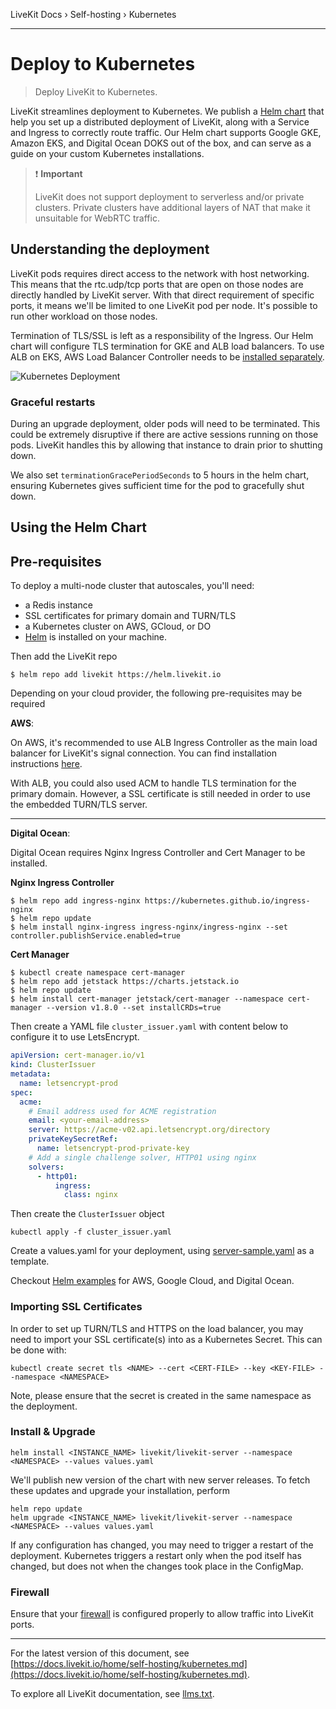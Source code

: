 LiveKit Docs › Self-hosting › Kubernetes

---

# Deploy to Kubernetes

> Deploy LiveKit to Kubernetes.

LiveKit streamlines deployment to Kubernetes. We publish a [Helm chart](https://github.com/livekit/livekit-helm) that help you set up a distributed deployment of LiveKit, along with a Service and Ingress to correctly route traffic. Our Helm chart supports Google GKE, Amazon EKS, and Digital Ocean DOKS out of the box, and can serve as a guide on your custom Kubernetes installations.

> ❗ **Important**
> 
> LiveKit does not support deployment to serverless and/or private clusters. Private clusters have additional layers of NAT that make it unsuitable for WebRTC traffic.

## Understanding the deployment

LiveKit pods requires direct access to the network with host networking. This means that the rtc.udp/tcp ports that are open on those nodes are directly handled by LiveKit server. With that direct requirement of specific ports, it means we'll be limited to one LiveKit pod per node. It's possible to run other workload on those nodes.

Termination of TLS/SSL is left as a responsibility of the Ingress. Our Helm chart will configure TLS termination for GKE and ALB load balancers. To use ALB on EKS, AWS Load Balancer Controller needs to be [installed separately](https://docs.aws.amazon.com/eks/latest/userguide/aws-load-balancer-controller.html).

![Kubernetes Deployment](/images/diagrams/deploy-kubernetes.svg)

### Graceful restarts

During an upgrade deployment, older pods will need to be terminated. This could be extremely disruptive if there are active sessions running on those pods. LiveKit handles this by allowing that instance to drain prior to shutting down.

We also set `terminationGracePeriodSeconds` to 5 hours in the helm chart, ensuring Kubernetes gives sufficient time for the pod to gracefully shut down.

## Using the Helm Chart

## Pre-requisites

To deploy a multi-node cluster that autoscales, you'll need:

- a Redis instance
- SSL certificates for primary domain and TURN/TLS
- a Kubernetes cluster on AWS, GCloud, or DO
- [Helm](https://helm.sh/docs/intro/install/) is installed on your machine.

Then add the LiveKit repo

```shell
$ helm repo add livekit https://helm.livekit.io

```

Depending on your cloud provider, the following pre-requisites may be required

**AWS**:

On AWS, it's recommended to use ALB Ingress Controller as the main load balancer for LiveKit's signal connection. You can find installation instructions [here](https://docs.aws.amazon.com/eks/latest/userguide/aws-load-balancer-controller.html).

With ALB, you could also used ACM to handle TLS termination for the primary domain. However, a SSL certificate is still needed in order to use the embedded TURN/TLS server.

---

**Digital Ocean**:

Digital Ocean requires Nginx Ingress Controller and Cert Manager to be installed.

**Nginx Ingress Controller**

```shell
$ helm repo add ingress-nginx https://kubernetes.github.io/ingress-nginx
$ helm repo update
$ helm install nginx-ingress ingress-nginx/ingress-nginx --set controller.publishService.enabled=true

```

**Cert Manager**

```shell
$ kubectl create namespace cert-manager
$ helm repo add jetstack https://charts.jetstack.io
$ helm repo update
$ helm install cert-manager jetstack/cert-manager --namespace cert-manager --version v1.8.0 --set installCRDs=true

```

Then create a YAML file `cluster_issuer.yaml` with content below to configure it to use LetsEncrypt.

```yaml
apiVersion: cert-manager.io/v1
kind: ClusterIssuer
metadata:
  name: letsencrypt-prod
spec:
  acme:
    # Email address used for ACME registration
    email: <your-email-address>
    server: https://acme-v02.api.letsencrypt.org/directory
    privateKeySecretRef:
      name: letsencrypt-prod-private-key
    # Add a single challenge solver, HTTP01 using nginx
    solvers:
      - http01:
          ingress:
            class: nginx

```

Then create the `ClusterIssuer` object

```shell
kubectl apply -f cluster_issuer.yaml

```

Create a values.yaml for your deployment, using [server-sample.yaml](https://github.com/livekit/livekit-helm/blob/master/server-sample.yaml) as a template.

Checkout [Helm examples](https://github.com/livekit/livekit-helm/tree/master/examples) for AWS, Google Cloud, and Digital Ocean.

### Importing SSL Certificates

In order to set up TURN/TLS and HTTPS on the load balancer, you may need to import your SSL certificate(s) into as a Kubernetes Secret. This can be done with:

```shell
kubectl create secret tls <NAME> --cert <CERT-FILE> --key <KEY-FILE> --namespace <NAMESPACE>

```

Note, please ensure that the secret is created in the same namespace as the deployment.

### Install & Upgrade

```shell
helm install <INSTANCE_NAME> livekit/livekit-server --namespace <NAMESPACE> --values values.yaml

```

We'll publish new version of the chart with new server releases. To fetch these updates and upgrade your installation, perform

```shell
helm repo update
helm upgrade <INSTANCE_NAME> livekit/livekit-server --namespace <NAMESPACE> --values values.yaml

```

If any configuration has changed, you may need to trigger a restart of the deployment. Kubernetes triggers a restart only when the pod itself has changed, but does not when the changes took place in the ConfigMap.

### Firewall

Ensure that your [firewall](https://docs.livekit.io/home/self-hosting/ports-firewall.md#firewall) is configured properly to allow traffic into LiveKit ports.

---


For the latest version of this document, see [https://docs.livekit.io/home/self-hosting/kubernetes.md](https://docs.livekit.io/home/self-hosting/kubernetes.md).

To explore all LiveKit documentation, see [llms.txt](https://docs.livekit.io/llms.txt).